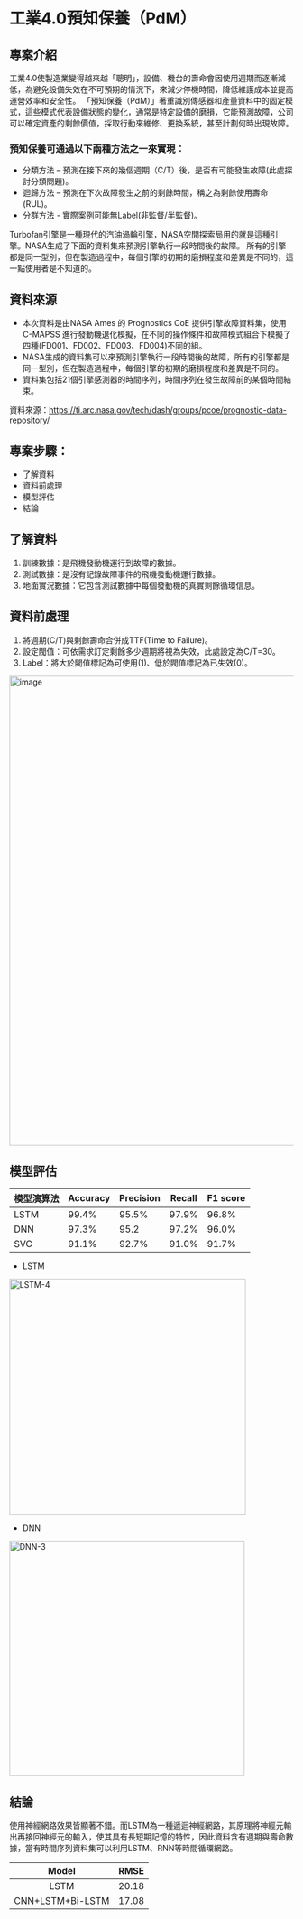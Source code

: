 # 工業4.0預知保養（PdM）

## 專案介紹

工業4.0使製造業變得越來越「聰明」，設備、機台的壽命會因使用週期而逐漸減低，為避免設備失效在不可預期的情況下，來減少停機時間，降低維護成本並提高運營效率和安全性。
「預知保養（PdM）」著重識別傳感器和產量資料中的固定模式，這些模式代表設備狀態的變化，通常是特定設備的磨損，它能預測故障，公司可以確定資產的剩餘價值，採取行動來維修、更換系統，甚至計劃何時出現故障。

### 預知保養可通過以下兩種方法之一來實現：
* 分類方法 – 預測在接下來的幾個週期（C/T）後，是否有可能發生故障(此處探討分類問題)。
* 迴歸方法 – 預測在下次故障發生之前的剩餘時間，稱之為剩餘使用壽命(RUL)。
* 分群方法 - 實際案例可能無Label(非監督/半監督)。

Turbofan引擎是一種現代的汽油渦輪引擎，NASA空間探索局用的就是這種引擎。NASA生成了下面的資料集來預測引擎執行一段時間後的故障。
所有的引擎都是同一型別，但在製造過程中，每個引擎的初期的磨損程度和差異是不同的，這一點使用者是不知道的。

## 資料來源

- 本次資料是由NASA Ames 的 Prognostics CoE 提供引擎故障資料集，使用 C-MAPSS 進行發動機退化模擬，在不同的操作條件和故障模式組合下模擬了四種(FD001、FD002、FD003、FD004)不同的組。
- NASA生成的資料集可以來預測引擎執行一段時間後的故障，所有的引擎都是同一型別，但在製造過程中，每個引擎的初期的磨損程度和差異是不同的。
- 資料集包括21個引擎感測器的時間序列，時間序列在發生故障前的某個時間結束。

資料來源：https://ti.arc.nasa.gov/tech/dash/groups/pcoe/prognostic-data-repository/

## 專案步驟：

- 了解資料
- 資料前處理
- 模型評估
- 結論

## 了解資料

1. 訓練數據：是飛機發動機運行到故障的數據。
2. 測試數據：是沒有記錄故障事件的飛機發動機運行數據。
3. 地面實況數據：它包含測試數據中每個發動機的真實剩餘循環信息。

## 資料前處理
1. 將週期(C/T)與剩餘壽命合併成TTF(Time to Failure)。
2. 設定閥值：可依需求訂定剩餘多少週期將視為失效，此處設定為C/T=30。
3. Label：將大於閥值標記為可使用(1)、低於閥值標記為已失效(0)。

<img width="832" alt="image" src="https://user-images.githubusercontent.com/81677812/128854605-5aacef92-fea0-439a-9a16-26d9542f1799.png">

## 模型評估

|  模型演算法 |  Accuracy  |  Precision  |  Recall  | F1 score |
|-----------|------------|-------------|----------|-----------|
|    LSTM   |    99.4%   |    95.5%    |  97.9%   |  96.8%    |
|    DNN    |    97.3%   |    95.2     |  97.2%   |  96.0%    |
|    SVC    |    91.1%   |    92.7%    |  91.0%   |  91.7%    |

* LSTM

<img width="419" alt="LSTM-4" src="https://user-images.githubusercontent.com/81677812/128854467-9dc0d21a-c019-4203-8b7c-fc1428e3e0c1.png">

* DNN

<img width="417" alt="DNN-3" src="https://user-images.githubusercontent.com/81677812/128854498-f1160a97-32ca-4848-80e9-1019176756ff.png">


## 結論
使用神經網路效果皆顯著不錯。而LSTM為一種遞迴神經網路，其原理將神經元輸出再接回神經元的輸入，使其具有長短期記憶的特性，因此資料含有週期與壽命數據，當有時間序列資料集可以利用LSTM、RNN等時間循環網路。

|        Model     |  RMSE  |  
|:------------------:|:------:|
|        LSTM      | 20.18 |  
| CNN+LSTM+Bi-LSTM | 17.08 | 


